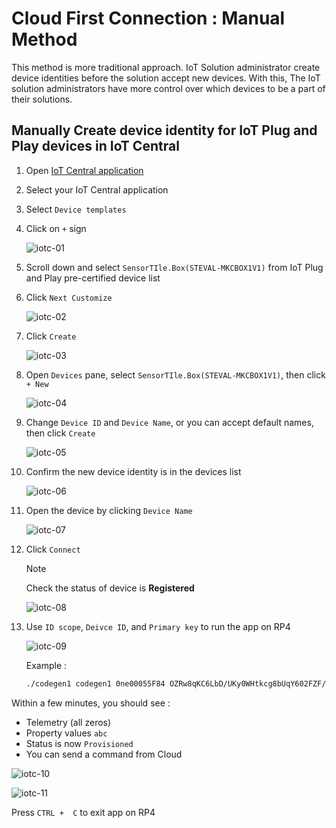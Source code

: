 # Cloud First Connection : Manual Method

This method is more traditional approach.  IoT Solution administrator create device identities before the solution accept new devices.
With this, The IoT solution administrators have more control over which devices to be a part of their solutions.

## Manually Create device identity for IoT Plug and Play devices in IoT Central

1. Open [IoT Central application](https://apps.azureiotcentral.com/myapps)
1. Select your IoT Central application
1. Select `Device templates`
1. Click on `+` sign

    ![iotc-01](media/iotc-01.png)

1. Scroll down and select `SensorTIle.Box(STEVAL-MKCBOX1V1)` from IoT Plug and Play pre-certified device list  
1. Click `Next Customize`  

    ![iotc-02](media/iotc-02.png)

1. Click `Create`

    ![iotc-03](media/iotc-03.png)

1. Open `Devices` pane, select `SensorTIle.Box(STEVAL-MKCBOX1V1)`, then click `+ New`  

    ![iotc-04](media/iotc-04.png)

1. Change `Device ID` and `Device Name`, or you can accept default names, then click `Create`  

    ![iotc-05](media/iotc-05.png)

1. Confirm the new device identity is in the devices list  

    ![iotc-06](media/iotc-06.png)

1. Open the device by clicking `Device Name`  

    ![iotc-07](media/iotc-07.png)

1. Click `Connect`  

    > [!NOTE]
    > Check the status of device is **Registered**  

    ![iotc-08](media/iotc-08.png)

1. Use `ID scope`, `Deivce ID`, and `Primary key` to run the app on RP4

    ![iotc-09](media/iotc-09.png)  

    Example :  

    ```bash
    ./codegen1 codegen1 0ne00055F84 OZRw8qKC6LbD/UKy0WHtkcg8bUqY602FZF/oZd*/-/-*/*
    ```

Within a few minutes, you should see :

- Telemetry (all zeros) 
- Property values `abc`
- Status is now `Provisioned`
- You can send a command from Cloud  

![iotc-10](media/iotc-10.png)

![iotc-11](media/iotc-11.png)

Press `CTRL +  C` to exit app on RP4